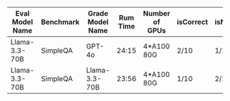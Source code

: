 <!-- make a table for evalution results -->
| Eval Model Name | Benchmark | Grade Model Name | Rum Time | Number of GPUs | isCorrect | isNotAttempt | Notes |
| --- | --- | --- | --- | --- | --- | --- | --- |
| Llama-3.3-70B | SimpleQA | GPT-4o | 24:15 | 4*A100 80G | 2/10 | 1/10 | - |
| Llama-3.3-70B | SimpleQA | Llama-3.3-70B | 23:56 | 4*A100 80G | 1/10 | 2/10 | - |